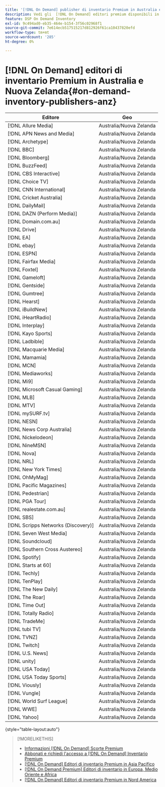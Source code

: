 ```yaml
---
title: '[!DNL On Demand] publisher di inventario Premium in Australia e Nuova Zelanda'
description: Vedi gli  [!DNL On Demand] editori premium disponibili in Australia e Nuova Zelanda.
feature: DSP On Demand Inventory
exl-id: 9c494ad0-eb35-464e-b154-3f56c02968f1
source-git-commit: 7e614ecb517515217d812926f61ca10437820efd
workflow-type: tm+mt
source-wordcount: '285'
ht-degree: 0%

---
```


# [!DNL On Demand] editori di inventario Premium in Australia e Nuova Zelanda{#on-demand-inventory-publishers-anz}

<!-- get from Amanda Cabrera <acabrera@adobe.com> -->

| Editore | Geo |
|------------------------------|--------------|
| [!DNL Allure Media] | Australia/Nuova Zelanda |
| [!DNL APN News and Media] | Australia/Nuova Zelanda |
| [!DNL Archetype] | Australia/Nuova Zelanda |
| [!DNL BBC] | Australia/Nuova Zelanda |
| [!DNL Bloomberg] | Australia/Nuova Zelanda |
| [!DNL BuzzFeed] | Australia/Nuova Zelanda |
| [!DNL CBS Interactive] | Australia/Nuova Zelanda |
| [!DNL Choice TV] | Australia/Nuova Zelanda |
| [!DNL CNN International] | Australia/Nuova Zelanda |
| [!DNL Cricket Australia] | Australia/Nuova Zelanda |
| [!DNL DailyMail] | Australia/Nuova Zelanda |
| [!DNL DAZN (Perform Media)] | Australia/Nuova Zelanda |
| [!DNL Domain.com.au] | Australia/Nuova Zelanda |
| [!DNL Drive] | Australia/Nuova Zelanda |
| [!DNL EA] | Australia/Nuova Zelanda |
| [!DNL ebay] | Australia/Nuova Zelanda |
| [!DNL ESPN] | Australia/Nuova Zelanda |
| [!DNL Fairfax Media] | Australia/Nuova Zelanda |
| [!DNL Foxtel] | Australia/Nuova Zelanda |
| [!DNL Gameloft] | Australia/Nuova Zelanda |
| [!DNL Gentside] | Australia/Nuova Zelanda |
| [!DNL Gumtree] | Australia/Nuova Zelanda |
| [!DNL Hearst] | Australia/Nuova Zelanda |
| [!DNL iBuildNew] | Australia/Nuova Zelanda |
| [!DNL iHeartRadio] | Australia/Nuova Zelanda |
| [!DNL Interplay] | Australia/Nuova Zelanda |
| [!DNL Kayo Sports] | Australia/Nuova Zelanda |
| [!DNL Ladbible] | Australia/Nuova Zelanda |
| [!DNL Macquarie Media] | Australia/Nuova Zelanda |
| [!DNL Mamamia] | Australia/Nuova Zelanda |
| [!DNL MCN] | Australia/Nuova Zelanda |
| [!DNL Mediaworks] | Australia/Nuova Zelanda |
| [!DNL Mi9] | Australia/Nuova Zelanda |
| [!DNL Microsoft Casual Gaming] | Australia/Nuova Zelanda |
| [!DNL MLB] | Australia/Nuova Zelanda |
| [!DNL MTV] | Australia/Nuova Zelanda |
| [!DNL mySURF.tv] | Australia/Nuova Zelanda |
| [!DNL NESN] | Australia/Nuova Zelanda |
| [!DNL News Corp Australia] | Australia/Nuova Zelanda |
| [!DNL Nickelodeon] | Australia/Nuova Zelanda |
| [!DNL NineMSN] | Australia/Nuova Zelanda |
| [!DNL Nova] | Australia/Nuova Zelanda |
| [!DNL NRL] | Australia/Nuova Zelanda |
| [!DNL New York Times] | Australia/Nuova Zelanda |
| [!DNL OhMyMag] | Australia/Nuova Zelanda |
| [!DNL Pacific Magazines] | Australia/Nuova Zelanda |
| [!DNL Pedestrian] | Australia/Nuova Zelanda |
| [!DNL PGA Tour] | Australia/Nuova Zelanda |
| [!DNL realestate.com.au] | Australia/Nuova Zelanda |
| [!DNL SBS] | Australia/Nuova Zelanda |
| [!DNL Scripps Networks (Discovery)] | Australia/Nuova Zelanda |
| [!DNL Seven West Media] | Australia/Nuova Zelanda |
| [!DNL Soundcloud] | Australia/Nuova Zelanda |
| [!DNL Southern Cross Austereo] | Australia/Nuova Zelanda |
| [!DNL Spotify] | Australia/Nuova Zelanda |
| [!DNL Starts at 60] | Australia/Nuova Zelanda |
| [!DNL Techly] | Australia/Nuova Zelanda |
| [!DNL TenPlay] | Australia/Nuova Zelanda |
| [!DNL The New Daily] | Australia/Nuova Zelanda |
| [!DNL The Roar] | Australia/Nuova Zelanda |
| [!DNL Time Out] | Australia/Nuova Zelanda |
| [!DNL Totally Radio] | Australia/Nuova Zelanda |
| [!DNL TradeMe] | Australia/Nuova Zelanda |
| [!DNL tubi TV] | Australia/Nuova Zelanda |
| [!DNL TVNZ] | Australia/Nuova Zelanda |
| [!DNL Twitch] | Australia/Nuova Zelanda |
| [!DNL U.S. News] | Australia/Nuova Zelanda |
| [!DNL unity] | Australia/Nuova Zelanda |
| [!DNL USA Today] | Australia/Nuova Zelanda |
| [!DNL USA Today Sports] | Australia/Nuova Zelanda |
| [!DNL Viously] | Australia/Nuova Zelanda |
| [!DNL Vungle] | Australia/Nuova Zelanda |
| [!DNL World Surf League] | Australia/Nuova Zelanda |
| [!DNL WWE] | Australia/Nuova Zelanda |
| [!DNL Yahoo] | Australia/Nuova Zelanda |

{style="table-layout:auto"}

>[!MORELIKETHIS]
>
>* [Informazioni [!DNL On Demand] Scorte Premium](on-demand-inventory-about.md)
>* [Abbonati e richiedi l&#39;accesso a [!DNL On Demand] Inventario Premium](on-demand-inventory-subscribe.md)
>* [[!DNL On Demand] Editori di inventario Premium in Asia Pacifico](on-demand-inventory-publishers-apac.md)
>* [[!DNL On Demand Premium] Editori di inventario in Europa, Medio Oriente e Africa](on-demand-inventory-publishers-emea.md)
>* [[!DNL On Demand] Editori di inventario Premium in Nord America](on-demand-inventory-publishers-na.md)
